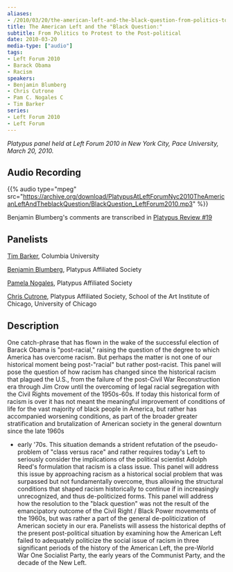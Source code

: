 ```yaml
---
aliases:
- /2010/03/20/the-american-left-and-the-black-question-from-politics-to-protest-to-the-post-political
title: The American Left and the "Black Question:"
subtitle: From Politics to Protest to the Post-political
date: 2010-03-20
media-type: ["audio"]
tags:
- Left Forum 2010
- Barack Obama
- Racism
speakers:
- Benjamin Blumberg
- Chris Cutrone
- Pam C. Nogales C
- Tim Barker
series:
- Left Forum 2010
- Left Forum
---
```


_Platypus panel held at Left Forum 2010 in New York City, Pace University, March 20, 2010._

## Audio Recording

{{% audio type="mpeg" src="https://archive.org/download/PlatypusAtLeftForumNyc2010TheAmericanLeftAndTheblackQuestion/BlackQuestion_LeftForum2010.mp3" %}}

Benjamin Blumberg's comments are transcribed in [Platypus Review #19](/2010/01/08/an-unmet-challenge-race-and-the-left-in-america/)

## Panelists

[Tim Barker](/speakers/tim-barker), Columbia University

[Benjamin Blumberg](/speakers/ben-blumberg/), Platypus Affiliated Society

[Pamela Nogales](/speakers/pam-c-nogales-c), Platypus Affiliated Society

[Chris Cutrone](/speakers/chris-cutrone), Platypus Affiliated Society, School of the Art Institute of Chicago, University of Chicago

## Description

One catch-phrase that has flown in the wake of the successful election of Barack Obama is "post-racial," raising the question of the degree to which America has overcome racism. But perhaps the matter is not one of our historical moment being post-"racial" but rather post-racist. This panel will pose the question of how racism has changed since the historical racism that plagued the U.S., from the failure of the post-Civil War Reconstruction era through Jim Crow until the overcoming of legal racial segregation with the Civil Rights movement of the 1950s-60s. If today this historical form of racism is over it has not meant the meaningful improvement of conditions of life for the vast majority of black people in America, but rather has accompanied worsening conditions, as part of the broader greater stratification and brutalization of American society in the general downturn since the late 1960s
 - early '70s. This situation demands a strident refutation of the pseudo-problem of "class versus race" and rather requires today's Left to seriously consider the implications of the political scientist Adolph Reed's formulation that racism is a class issue. This panel will address this issue by approaching racism as a historical social problem that was surpassed but not fundamentally overcome, thus allowing the structural conditions that shaped racism historically to continue if in increasingly unrecognized, and thus de-politicized forms. This panel will address how the resolution to the "black question" was not the result of the emancipatory outcome of the Civil Right / Black Power movements of the 1960s, but was rather a part of the general de-politicization of American society in our era. Panelists will assess the historical depths of the present post-political situation by examining how the American Left failed to adequately politicize the social issue of racism in three significant periods of the history of the American Left, the pre-World War One Socialist Party, the early years of the Communist Party, and the decade of the New Left.
